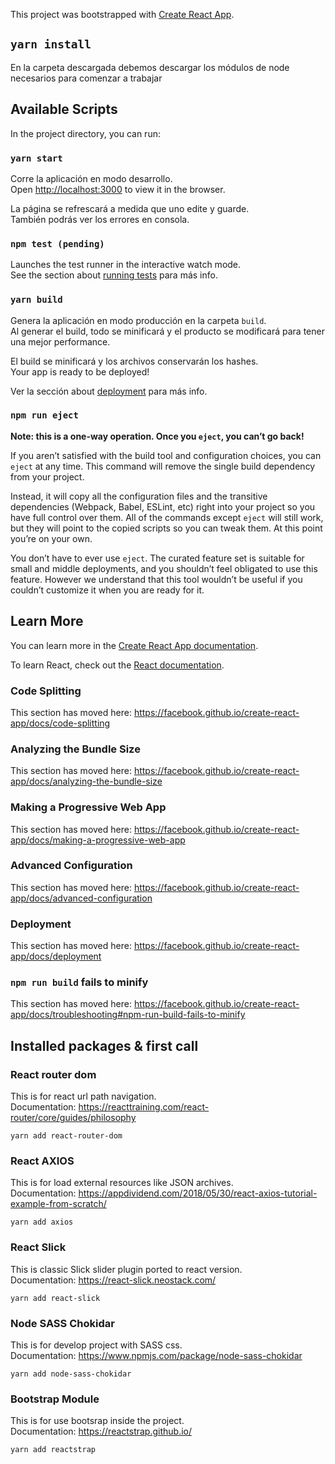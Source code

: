 This project was bootstrapped with [Create React App](https://github.com/facebook/create-react-app).

## `yarn install`

En la carpeta descargada debemos descargar los módulos de node necesarios para comenzar a trabajar

## Available Scripts

In the project directory, you can run:

### `yarn start`

Corre la aplicación en modo desarrollo.<br>
Open [http://localhost:3000](http://localhost:3000) to view it in the browser.

La página se refrescará a medida que uno edite y guarde.<br>
También podrás ver los errores en consola.

### `npm test (pending)`

Launches the test runner in the interactive watch mode.<br>
See the section about [running tests](https://facebook.github.io/create-react-app/docs/running-tests) para más info.

### `yarn build`

Genera la aplicación en modo producción en la carpeta `build`.<br>
Al generar el build, todo se minificará y el producto se modificará para tener una mejor performance.

El build se minificará y los archivos conservarán los hashes.<br>
Your app is ready to be deployed!

Ver la sección about [deployment](https://facebook.github.io/create-react-app/docs/deployment) para más info.

### `npm run eject`

**Note: this is a one-way operation. Once you `eject`, you can’t go back!**

If you aren’t satisfied with the build tool and configuration choices, you can `eject` at any time. This command will remove the single build dependency from your project.

Instead, it will copy all the configuration files and the transitive dependencies (Webpack, Babel, ESLint, etc) right into your project so you have full control over them. All of the commands except `eject` will still work, but they will point to the copied scripts so you can tweak them. At this point you’re on your own.

You don’t have to ever use `eject`. The curated feature set is suitable for small and middle deployments, and you shouldn’t feel obligated to use this feature. However we understand that this tool wouldn’t be useful if you couldn’t customize it when you are ready for it.

## Learn More

You can learn more in the [Create React App documentation](https://facebook.github.io/create-react-app/docs/getting-started).

To learn React, check out the [React documentation](https://reactjs.org/).

### Code Splitting

This section has moved here: https://facebook.github.io/create-react-app/docs/code-splitting

### Analyzing the Bundle Size

This section has moved here: https://facebook.github.io/create-react-app/docs/analyzing-the-bundle-size

### Making a Progressive Web App

This section has moved here: https://facebook.github.io/create-react-app/docs/making-a-progressive-web-app

### Advanced Configuration

This section has moved here: https://facebook.github.io/create-react-app/docs/advanced-configuration

### Deployment

This section has moved here: https://facebook.github.io/create-react-app/docs/deployment

### `npm run build` fails to minify

This section has moved here: https://facebook.github.io/create-react-app/docs/troubleshooting#npm-run-build-fails-to-minify


## Installed packages & first call 

### React router dom

This is for react url path navigation.<br>
Documentation:
https://reacttraining.com/react-router/core/guides/philosophy

`yarn add react-router-dom`

### React AXIOS

This is for load external resources like JSON archives.<br>
Documentation:
https://appdividend.com/2018/05/30/react-axios-tutorial-example-from-scratch/

`yarn add axios`

### React Slick

This is classic Slick slider plugin ported to react version.<br>
Documentation:
https://react-slick.neostack.com/

`yarn add react-slick`

### Node SASS Chokidar

This is for develop project with SASS css.<br>
Documentation:
https://www.npmjs.com/package/node-sass-chokidar

`yarn add node-sass-chokidar`

### Bootstrap Module

This is for use bootsrap inside the project.<br>
Documentation:
https://reactstrap.github.io/

`yarn add reactstrap`